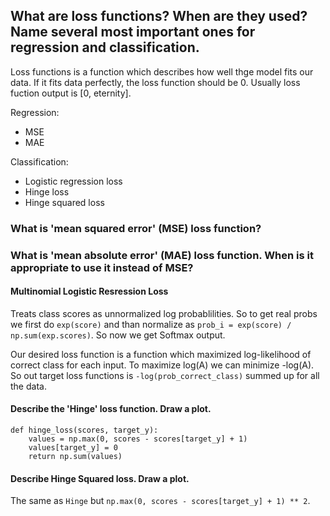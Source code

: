 ##  What are loss functions? When are they used? Name several most important ones for regression and classification.

Loss functions is a function which describes how well thge model fits our data.
If it fits data perfectly, the loss function should be 0. Usually loss fuction output is [0, eternity].

Regression:
- MSE
- MAE

Classification:
- Logistic regression loss
- Hinge loss
- Hinge squared loss

### What is 'mean squared error' (MSE) loss function?

### What is 'mean absolute error' (MAE) loss function. When is it appropriate to use it instead of MSE?


#### Multinomial Logistic Resression Loss

Treats class scores as unnormalized log probablilities. So to get real probs we first do `exp(score)` and 
than normalize as `prob_i = exp(score) / np.sum(exp.scores)`. So now we get Softmax output.

Our desired loss function is a function which maximized log-likelihood of correct class for each input. 
To maximize log(A) we can minimize -log(A). So out target loss functions is `-log(prob_correct_class)` summed up for 
all the data.
 
#### Describe the 'Hinge' loss function. Draw a plot.

```
def hinge_loss(scores, target_y):
	values = np.max(0, scores - scores[target_y] + 1)
	values[target_y] = 0
	return np.sum(values)
```

#### Describe Hinge Squared loss. Draw a plot.

The same as `Hinge` but `np.max(0, scores - scores[target_y] + 1) ** 2`.